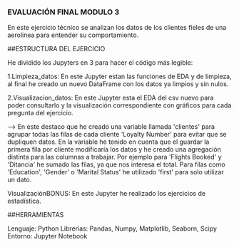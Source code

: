 ### EVALUACIÓN FINAL MODULO 3

En este ejercicio técnico se analizan los datos de los clientes fieles de una aerolinea para entender su comportamiento.

##ESTRUCTURA DEL EJERCICIO

He dividido los Jupyters en 3 para hacer el código más legible:

1.Limpieza_datos: En este Jupyter estan las funciones de EDA y de limpieza, al final he creado un nuevo DataFrame con los datos ya limpios y sin nulos. 

2.Visualizacion_datos: En este Jupyter esta el EDA del csv nuevo para poder consultarlo y la visualización correspondiente con gráficos para cada pregunta del ejercicio.

--> En este destaco que he creado una variable llamada 'clientes' para agrupar todas las filas de cada cliente 'Loyalty Number' para evitar que se dupliquen datos.
En la variable he tenido en cuenta que el guardar la primera fila por cliente modificaría los datos y he creado una agregación distinta para las columnas a trabajar. Por ejemplo para 'Flights Booked' y 'Ditancia' he sumado las filas, ya que nos interesa el total. Para filas como 'Education', 'Gender' o 'Marital Status' he utilizado 'first' para solo utilizar un dato. 

VisualizaciónBONUS: En este Jupyter he realizado los ejercicios de estadística.

##HERRAMIENTAS

Lenguaje: Python
Librerías: Pandas, Numpy, Matplotlib, Seaborn, Scipy
Entorno: Jupyter Notebook

